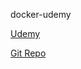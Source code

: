 docker-udemy

[Udemy](https://www.udemy.com/docker-mastery/learn/v4/content)

[Git Repo](https://github.com/bretfisher/udemy-docker-mastery)